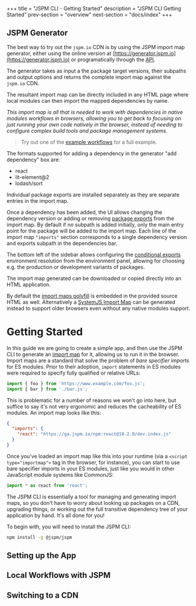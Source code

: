 +++
title = "JSPM CLI - Getting Started"
description = "JSPM CLI Getting Started"
prev-section = "overview"
next-section = "docs/index"
+++

## JSPM Generator

The best way to try out the `jspm.io` CDN is by using the JSPM import map generator, either using the online version at [https://generator.jspm.io](https://generator.jspm.io) or programatically through the [API](https://github.com/jspm/generator).

The generator takes as input a the package target versions, their subpaths and output options and returns the complete import map against the `jspm.io` CDN.

The resultant import map can be directly included in any HTML page where local modules can then import the mapped dependencies by name.

_This import map is all that is needed to work with dependencies in native modules workflows in browsers, allowing you to get back to focusing on just running your own code natively in the browser, instead of needing to configure complex build tools and package management systems._

> Try out one of the [example workflows](/docs/workflows) for a full example.

The formats supported for adding a dependency in the generator "add dependency" box are:

* react
* lit-element@2
* lodash/sort

Individual package exports are installed separately as they are separate entries in the import map.

Once a dependency has been added, the UI allows changing the dependency version or adding or removing [package exports](#exports-field) from the import map. By default if no subpath is added initially, only the main entry point for the package will be added to the import map. Each line of the import map `"imports"` section corresponds to a single dependency version and exports subpath in the dependencies bar.

The bottom left of the sidebar allows configuring the [conditional exports](#conditional-exports) environment resolution from the environment panel, allowing for choosing e.g. the production or development variants of packages.

The import map generated can be downloaded or copied directly into an HTML application.

By default the [import maps polyfill](/docs/workflows#import-maps-polyfill) is embedded in the provided source HTML as well. Alternatively a [SystemJS Import Map](/docs/workflows#systemjs) can be generated instead to support older browsers even without any native modules support.


# Getting Started

In this guide we are going to create a simple app, and then use the JSPM CLI to generate an [import map](https://developer.mozilla.org/en-US/docs/Web/HTML/Element/script/type/importmap) for it, allowing us to run it in the browser. Import maps are a standard that solve the problem of _bare specifier imports_ for ES modules. Prior to their adoption, `import` statements in ES modules were required to specify fully qualified or relative URLs:

```js
import { foo } from 'https://www.example.com/foo.js';
import { bar } from './bar.js';
```

This is problematic for a number of reasons we won't go into here, but suffice to say it's not very ergonomic and reduces the cacheability of ES modules. An import map looks like this:

```json
{
  "imports": {
    "react": "https://ga.jspm.io/npm:react@18.2.0/dev.index.js"
  }
}
```

Once you've loaded an import map like this into your runtime (via a `<script type="importmap">` tag in the browser, for instance), you can start to use bare specifier imports in your ES modules, just like you would in other JavaScript module systems like CommonJS:

```js
import * as react from 'react';
```

The JSPM CLI is essentially a tool for managing and generating import maps, so you don't have to worry about looking up packages on a CDN, upgrading things, or working out the full transitive dependency tree of your application by hand. It's all done for you!

To begin with, you will need to install the JSPM CLI:

```bash
npm install -g @jspm/jspm
```

## Setting up the App

## Local Workflows with JSPM

## Switching to a CDN


